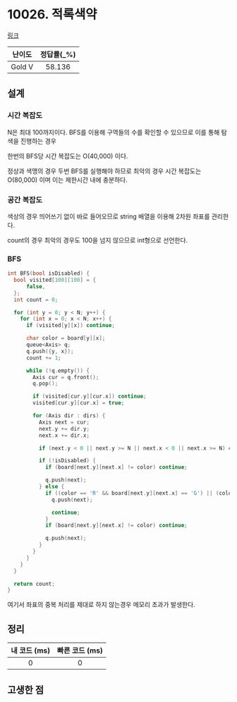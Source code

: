 # 10026. 적록색약

[링크](https://www.acmicpc.net/problem/10026)

| 난이도 | 정답률(\_%) |
| :----: | :---------: |
| Gold V |   58.136    |

## 설계

### 시간 복잡도

N은 최대 100까지이다. BFS를 이용해 구역들의 수를 확인할 수 있으므로 이를 통해 탐색을 진행하는 경우

한번의 BFS당 시간 복잡도는 O(40,000) 이다.

정상과 색맹의 경우 두번 BFS를 실행해야 하므로 최악의 경우 시간 복잡도는 O(80,000) 이며 이는 제한시간 내에 충분하다.

### 공간 복잡도

색상의 경우 띄어쓰기 없이 바로 들어오므로 string 배열을 이용해 2차원 좌표를 관리한다.

count의 경우 최악의 경우도 100을 넘지 않으므로 int형으로 선언한다.

### BFS

```cpp
int BFS(bool isDisabled) {
  bool visited[100][100] = {
      false,
  };
  int count = 0;

  for (int y = 0; y < N; y++) {
    for (int x = 0; x < N; x++) {
      if (visited[y][x]) continue;

      char color = board[y][x];
      queue<Axis> q;
      q.push({y, x});
      count += 1;

      while (!q.empty()) {
        Axis cur = q.front();
        q.pop();

        if (visited[cur.y][cur.x]) continue;
        visited[cur.y][cur.x] = true;

        for (Axis dir : dirs) {
          Axis next = cur;
          next.y += dir.y;
          next.x += dir.x;

          if (next.y < 0 || next.y >= N || next.x < 0 || next.x >= N) continue;

          if (!isDisabled) {
            if (board[next.y][next.x] != color) continue;

            q.push(next);
          } else {
            if ((color == 'R' && board[next.y][next.x] == 'G') || (color == 'G' && board[next.y][next.x] == 'R')) {
              q.push(next);

              continue;
            }
            if (board[next.y][next.x] != color) continue;

            q.push(next);
          }
        }
      }
    }
  }

  return count;
}
```

여기서 좌표의 중복 처리를 제대로 하지 않는경우 메모리 초과가 발생한다.

## 정리

| 내 코드 (ms) | 빠른 코드 (ms) |
| :----------: | :------------: |
|      0       |       0        |

## 고생한 점
